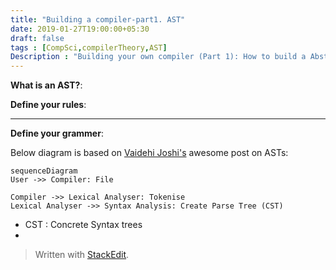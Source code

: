 ```yaml
---
title: "Building a compiler-part1. AST"
date: 2019-01-27T19:00:00+05:30
draft: false
tags : [CompSci,compilerTheory,AST]
Description : "Building your own compiler (Part 1): How to build a Abstract Syntax Tree"
---  
```

**What is an AST?**:


**Define your rules**:  

---  
**Define your grammer**:  

Below diagram is based on [Vaidehi Joshi's](https://medium.com/basecs/leveling-up-ones-parsing-game-with-asts-d7a6fc2400ff) awesome post on ASTs:

```mermaid
sequenceDiagram
User ->> Compiler: File  

Compiler ->> Lexical Analyser: Tokenise  
Lexical Analyser ->> Syntax Analysis: Create Parse Tree (CST) 
```
* CST : Concrete Syntax trees
* 
> Written with [StackEdit](https://stackedit.io/).
<!--stackedit_data:
eyJoaXN0b3J5IjpbLTE2MjMyNTQzNjEsMTUxMzcyMDc1OSwxNT
g1MjY3MTQ0LDgzMTc3MjMwXX0=
-->